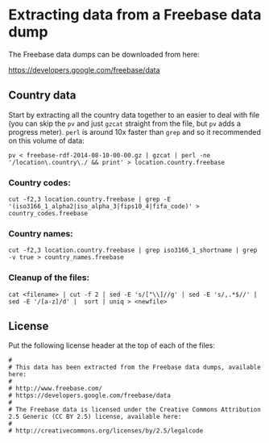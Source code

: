 Extracting data from a Freebase data dump
=========================================

The Freebase data dumps can be downloaded from here:

<https://developers.google.com/freebase/data>


## Country data

Start by extracting all the country data together to an easier to deal with file (you can skip the `pv` and just `gzcat` straight from the file, but `pv` adds a progress meter). `perl` is around 10x faster than `grep` and so it recommended on this volume of data:

    pv < freebase-rdf-2014-08-10-00-00.gz | gzcat | perl -ne '/location\.country\./ && print' > location.country.freebase

### Country codes:

    cut -f2,3 location.country.freebase | grep -E '(iso3166_1_alpha2|iso_alpha_3|fips10_4|fifa_code)' > country_codes.freebase
    
### Country names:

    cut -f2,3 location.country.freebase | grep iso3166_1_shortname | grep -v true > country_names.freebase

### Cleanup of the files:

    cat <filename> | cut -f 2 | sed -E 's/["\\]//g' | sed -E 's/,.*$//' | sed -E '/[a-z]/d' |  sort | uniq > <newfile>


## License

Put the following license header at the top of each of the files:

    #
    # This data has been extracted from the Freebase data dumps, available here:
    # 
    # http://www.freebase.com/
    # https://developers.google.com/freebase/data
    #
    # The Freebase data is licensed under the Creative Commons Attribution 2.5 Generic (CC BY 2.5) license, available here:
    #
    # http://creativecommons.org/licenses/by/2.5/legalcode

